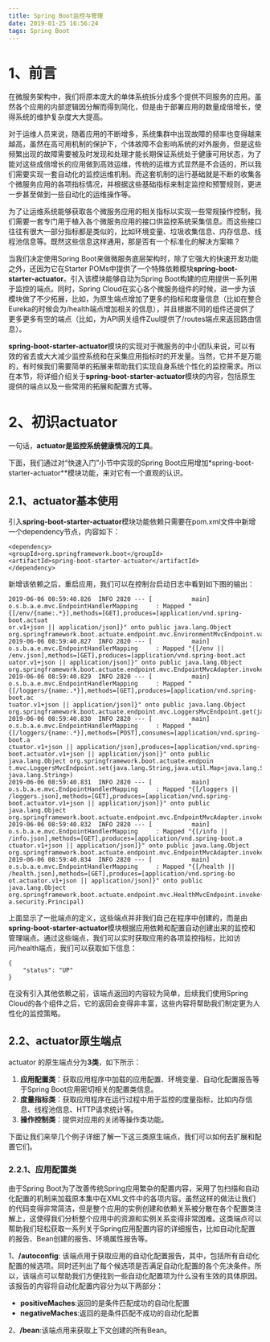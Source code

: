 ```yaml
---
title: Spring Boot监控与管理
date: 2019-01-25 16:56:24
tags: Spring Boot
---
```

# 1、前言
在微服务架构中，我们将原本庞大的单体系统拆分成多个提供不同服务的应用。虽然各个应用的内部逻辑因分解而得到简化，但是由于部署应用的数量成倍增长，使得系统的维护复杂度大大提高。

对于运维人员来说，随着应用的不断增多，系统集群中出现故障的频率也变得越来越高，虽然在高可用机制的保护下，个体故障不会影响系统的对外服务，但是这些频繁出现的故障需要被及时发现和处理才能长期保证系统处于健康可用状态，为了能对这些成倍增长的应用做到高效运维，传统的运维方式显然是不合适的，所以我们需要实现一套自动化的监控运维机制。而这套机制的运行基础就是不断的收集各个微服务应用的各项指标情况，并根据这些基础指标来制定监控和预警规则，更进一步甚至做到一些自动化的运维操作等。

为了让运维系统能够获取各个微服务应用的相关指标以实现一些常规操作控制，我们需要一套专门用于植入各个微服务应用的接口供监控系统采集信息。而这些接口往往有很大一部分指标都是类似的，比如环境变量、垃圾收集信息、内存信息、线程池信息等。既然这些信息这样通用，那是否有一个标准化的解决方案嘛？

当我们决定使用Spring Boot来做微服务底层架构时，除了它强大的快速开发功能之外，还因为它在Starter POMs中提供了一个特殊依赖模块**spring-boot-starter-actuator**。引入该模块能够自动为Spring Boot构建的应用提供一系列用于监控的端点。同时，Spring Cloud在实心各个微服务组件的时候，进一步为该模块做了不少拓展，比如，为原生端点增加了更多的指标和度量信息（比如在整合Eureka的时候会为/health端点增加相关的信息），并且根据不同的组件还提供了更多更多有空的端点（比如，为API网关组件Zuul提供了/routes端点来返回路由信息）。

**spring-boot-starter-actuator**模块的实现对于微服务的中小团队来说，可以有效的省去或大大减少监控系统和在采集应用指标时的开发量。当然，它并不是万能的，有时候我们需要简单的拓展来帮助我们实现自身系统个性化的监控需求。所以在本节，将详细介绍关于**spring-boot-starter-actuator**模块的内容，包括原生提供的端点以及一些常用的拓展和配置方式等。

# 2、初识actuator

一句话，**actuator是监控系统健康情况的工具**。

下面，我们通过对“快速入门”小节中实现的Spring Boot应用增加*spring-boot-starter-actuator**模块功能，来对它有一个直观的认识。

## 2.1、actuator基本使用
引入**spring-boot-starter-actuator**模块功能依赖只需要在pom.xml文件中新增一个dependency节点，内容如下：

```
<dependency>
<groupId>org.springframework.boot</groupId>
<artifactId>spring-boot-starter-actuator</artifactId>
</dependency>

```
新增该依赖之后，重启应用，我们可以在控制台启动日志中看到如下图的输出：


```
2019-06-06 08:59:40.826  INFO 2820 --- [           main] o.s.b.a.e.mvc.EndpointHandlerMapping     : Mapped "{[/env/{name:.*}],methods=[GET],produces=[application/vnd.spring-boot.actuat
or.v1+json || application/json]}" onto public java.lang.Object org.springframework.boot.actuate.endpoint.mvc.EnvironmentMvcEndpoint.value(java.lang.String)
2019-06-06 08:59:40.827  INFO 2820 --- [           main] o.s.b.a.e.mvc.EndpointHandlerMapping     : Mapped "{[/env || /env.json],methods=[GET],produces=[application/vnd.spring-boot.act
uator.v1+json || application/json]}" onto public java.lang.Object org.springframework.boot.actuate.endpoint.mvc.EndpointMvcAdapter.invoke()
2019-06-06 08:59:40.829  INFO 2820 --- [           main] o.s.b.a.e.mvc.EndpointHandlerMapping     : Mapped "{[/loggers/{name:.*}],methods=[GET],produces=[application/vnd.spring-boot.ac
tuator.v1+json || application/json]}" onto public java.lang.Object org.springframework.boot.actuate.endpoint.mvc.LoggersMvcEndpoint.get(java.lang.String)
2019-06-06 08:59:40.830  INFO 2820 --- [           main] o.s.b.a.e.mvc.EndpointHandlerMapping     : Mapped "{[/loggers/{name:.*}],methods=[POST],consumes=[application/vnd.spring-boot.a
ctuator.v1+json || application/json],produces=[application/vnd.spring-boot.actuator.v1+json || application/json]}" onto public java.lang.Object org.springframework.boot.actuate.endpoin
t.mvc.LoggersMvcEndpoint.set(java.lang.String,java.util.Map<java.lang.String, java.lang.String>)
2019-06-06 08:59:40.831  INFO 2820 --- [           main] o.s.b.a.e.mvc.EndpointHandlerMapping     : Mapped "{[/loggers || /loggers.json],methods=[GET],produces=[application/vnd.spring-
boot.actuator.v1+json || application/json]}" onto public java.lang.Object org.springframework.boot.actuate.endpoint.mvc.EndpointMvcAdapter.invoke()
2019-06-06 08:59:40.832  INFO 2820 --- [           main] o.s.b.a.e.mvc.EndpointHandlerMapping     : Mapped "{[/info || /info.json],methods=[GET],produces=[application/vnd.spring-boot.a
ctuator.v1+json || application/json]}" onto public java.lang.Object org.springframework.boot.actuate.endpoint.mvc.EndpointMvcAdapter.invoke()
2019-06-06 08:59:40.834  INFO 2820 --- [           main] o.s.b.a.e.mvc.EndpointHandlerMapping     : Mapped "{[/health || /health.json],methods=[GET],produces=[application/vnd.spring-bo
ot.actuator.v1+json || application/json]}" onto public java.lang.Object org.springframework.boot.actuate.endpoint.mvc.HealthMvcEndpoint.invoke(javax.servlet.http.HttpServletRequest,jav
a.security.Principal)
```
上面显示了一批端点的定义，这些端点并非我们自己在程序中创建的，而是由**spring-boot-starter-actuator**模块根据应用依赖和配置自动创建出来的监控和管理端点。通过这些端点，我们可以实时获取应用的各项监控指标，比如访问/health端点，我们可以获取如下信息：

```
{
    "status": "UP"
}
```

在没有引入其他依赖之前，该端点返回的内容较为简单，后续我们使用Spring Cloud的各个组件之后，它的返回会变得非丰富，这些内容将帮助我们制定更为人性化的监控策略。
## 2.2、actuator原生端点
actuator 的原生端点分为**3类**，如下所示：
1. **应用配置类**：获取应用程序中加载的应用配置、环境变量、自动化配置报告等于Spring Boot应用密切相关的配置类信息。
2. **度量指标类**：获取应用程序在运行过程中用于监控的度量指标，比如内存信息、线程池信息、HTTP请求统计等。
3. **操作控制类**：提供对应用的关闭等操作类功能。

下面让我们来举几个例子详细了解一下这三类原生端点，我们可以如何去扩展和配置它们。
### 2.2.1、应用配置类

由于Spring Boot为了改善传统Spring应用繁杂的配置内容，采用了包扫描和自动化配置的机制来加载原本集中在XML文件中的各项内容。虽然这样的做法让我们的代码变得非常简洁，但是整个应用的实例创建和依赖关系被分散在各个配置类注解上，这使得我们分析整个应用中的资源和实例关系变得非常困难。这类端点可以帮助我们轻松获取一系列关于Spring应用配置内容的详细报告，比如自动化配置的报告、Bean创建的报告、环境属性报告等。

1、**/autoconfig**:
该端点用于获取应用的自动化配置报告，其中，包括所有自动化配置的候选项。同时还列出了每个候选项是否满足自动化配置的各个先决条件。所以，该端点可以帮助我们方便找到一些自动化配置项为什么没有生效的具体原因。该报告的内容将自动化配置内容分为以下两部分：
- **positiveMaches**:返回的是条件匹配成功的自动化配置
- **negativeMaches**:返回的是条件匹配不成功的自动化配置

2、**/bean**:该端点用来获取上下文创建的所有Bean。


